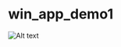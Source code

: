 # win_app_demo1

![Alt text](https://github.com/falconsoft3d/images/blob/main/app-win.png?raw=true "Marlon Odoo")
